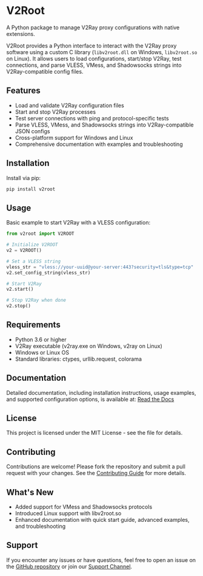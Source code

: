 # V2Root

A Python package to manage V2Ray proxy configurations with native extensions.

V2Root provides a Python interface to interact with the V2Ray proxy software using a custom C library (`libv2root.dll` on Windows, `libv2root.so` on Linux). It allows users to load configurations, start/stop V2Ray, test connections, and parse VLESS, VMess, and Shadowsocks strings into V2Ray-compatible config files.

## Features

- Load and validate V2Ray configuration files
- Start and stop V2Ray processes
- Test server connections with ping and protocol-specific tests
- Parse VLESS, VMess, and Shadowsocks strings into V2Ray-compatible JSON configs
- Cross-platform support for Windows and Linux
- Comprehensive documentation with examples and troubleshooting

## Installation

Install via pip:

```bash
pip install v2root
```

## Usage
Basic example to start V2Ray with a VLESS configuration:

```python
from v2root import V2ROOT

# Initialize V2ROOT
v2 = V2ROOT()

# Set a VLESS string
vless_str = "vless://your-uuid@your-server:443?security=tls&type=tcp"
v2.set_config_string(vless_str)

# Start V2Ray
v2.start()

# Stop V2Ray when done
v2.stop()
```

## Requirements
- Python 3.6 or higher
- V2Ray executable (v2ray.exe on Windows, v2ray on Linux)
- Windows or Linux OS
- Standard libraries: ctypes, urllib.request, colorama

## Documentation
Detailed documentation, including installation instructions, usage examples, and supported configuration options, is available at:
<a href="https://v2root.readthedocs.io/en/latest/">Read the Docs</a>

## License
This project is licensed under the MIT License - see the file for details.

## Contributing
Contributions are welcome! Please fork the repository and submit a pull request with your changes. See the <a href="https://v2root.readthedocs.io/en/latest/contributing.html"> Contributing Guide</a> for more details.

## What's New
- Added support for VMess and Shadowsocks protocols
- Introduced Linux support with libv2root.so
- Enhanced documentation with quick start guide, advanced examples, and troubleshooting

## Support
If you encounter any issues or have questions, feel free to open an issue on the <a href="https://github.com/V2RayRoot/V2Root/issues"> GitHub repository</a> or join our <a href="https://t.me/DevSepehr">Support Channel</a>.
